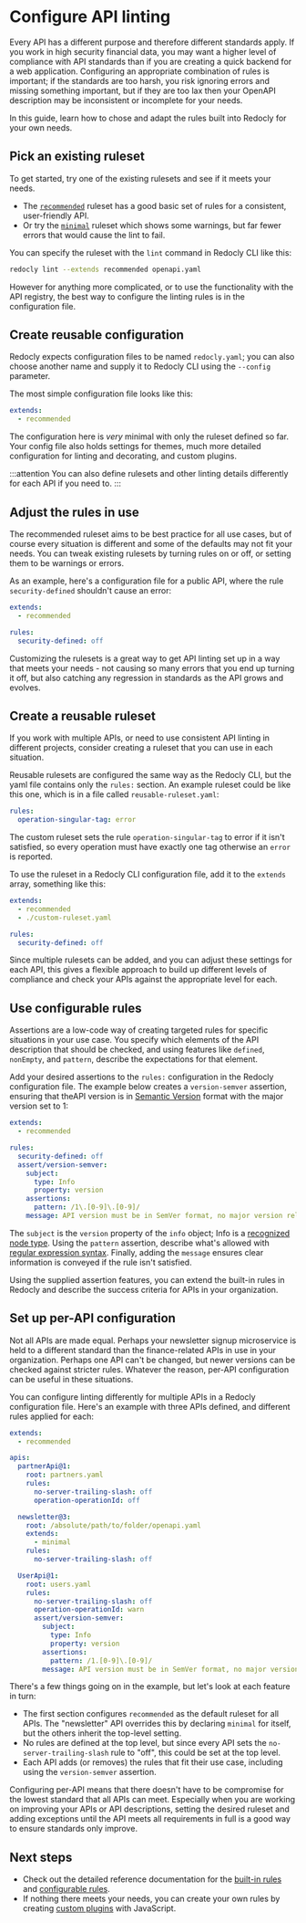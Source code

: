 # Configure API linting

Every API has a different purpose and therefore different standards apply. If you work in high security financial data, you may want a higher level of compliance with API standards than if you are creating a quick backend for a web application. Configuring an appropriate combination of rules is important; if the standards are too harsh, you risk ignoring errors and missing something important, but if they are too lax then your OpenAPI description may be inconsistent or incomplete for your needs.

In this guide, learn how to chose and adapt the rules built into Redocly for your own needs.

## Pick an existing ruleset

To get started, try one of the existing rulesets and see if it meets your needs. 

* The [`recommended`](../rules/recommended.md) ruleset has a good basic set of rules for a consistent, user-friendly API.
* Or try the [`minimal`](../rules/minimal.md) ruleset which shows some warnings, but far fewer errors that would cause the lint to fail.

You can specify the ruleset with the `lint` command in Redocly CLI like this:

```bash
redocly lint --extends recommended openapi.yaml
```

However for anything more complicated, or to use the functionality with the API registry, the best way to configure the linting rules is in the configuration file.

## Create reusable configuration

Redocly expects configuration files to be named `redocly.yaml`; you can also choose another name and supply it to Redocly CLI using the `--config` parameter.

The most simple configuration file looks like this:

```yaml
extends:
  - recommended
```

The configuration here is _very_ minimal with only the ruleset defined so far. Your config file also holds settings for themes, much more detailed configuration for linting and decorating, and custom plugins.

:::attention
You can also define rulesets and other linting details differently for each API if you need to.
:::

## Adjust the rules in use

The recommended ruleset aims to be best practice for all use cases, but of course every situation is different and some of the defaults may not fit your needs. You can tweak existing rulesets by turning rules on or off, or setting them to be warnings or errors.

As an example, here's a configuration file for a public API, where the rule `security-defined` shouldn't cause an error:

```yaml
extends:
  - recommended

rules:
  security-defined: off
```

Customizing the rulesets is a great way to get API linting set up in a way that meets your needs - not causing so many errors that you end up turning it off, but also catching any regression in standards as the API grows and evolves.

## Create a reusable ruleset

If you work with multiple APIs, or need to use consistent API linting in different projects, consider creating a ruleset that you can use in each situation.

Reusable rulesets are configured the same way as the Redocly CLI, but the yaml file contains only the `rules:` section. An example ruleset could be like this one, which is in a file called `reusable-ruleset.yaml`:

```yaml
rules:
  operation-singular-tag: error
```

The custom ruleset sets the rule `operation-singular-tag` to error if it isn't satisfied, so every operation must have exactly one tag otherwise an `error` is reported.

To use the ruleset in a Redocly CLI configuration file, add it to the `extends` array, something like this:

```yaml
extends:
  - recommended
  - ./custom-ruleset.yaml

rules:
  security-defined: off
```

Since multiple rulesets can be added, and you can adjust these settings for each API, this gives a flexible approach to build up different levels of compliance and check your APIs against the appropriate level for each.

## Use configurable rules

Assertions are a low-code way of creating targeted rules for specific situations in your use case. You specify which elements of the API description that should be checked, and using features like `defined`, `nonEmpty`, and `pattern`, describe the expectations for that element.

Add your desired assertions to the `rules:` configuration in the Redocly configuration file. The example below creates a `version-semver` assertion, ensuring that theAPI version is in [Semantic Version](https://semver.org/) format with the major version set to 1:

```yaml
extends:
  - recommended

rules:
  security-defined: off
  assert/version-semver:
    subject:
      type: Info
      property: version
    assertions:
      pattern: /1\.[0-9]\.[0-9]/
    message: API version must be in SemVer format, no major version release

```

The `subject` is the `version` property of the `info` object; Info is a [recognized node type](https://redocly.com/docs/openapi-visual-reference/openapi-node-types/). Using the `pattern` assertion, describe what's allowed with [regular expression syntax](https://en.wikipedia.org/wiki/Regular_expression). Finally, adding the `message` ensures clear information is conveyed if the rule isn't satisfied.

Using the supplied assertion features, you can extend the built-in rules in Redocly and describe the success criteria for APIs in your organization.

## Set up per-API configuration

Not all APIs are made equal. Perhaps your newsletter signup microservice is held to a different standard than the finance-related APIs in use in your organization. Perhaps one API can't be changed, but newer versions can be checked against stricter rules. Whatever the reason, per-API configuration can be useful in these situations.

You can configure linting differently for multiple APIs in a Redocly configuration file. Here's an example with three APIs defined, and different rules applied for each:

```yaml
extends:
  - recommended

apis:
  partnerApi@1:
    root: partners.yaml
    rules:
      no-server-trailing-slash: off
      operation-operationId: off

  newsletter@3:
    root: /absolute/path/to/folder/openapi.yaml
    extends:
      - minimal
    rules:
      no-server-trailing-slash: off

  UserApi@1:
    root: users.yaml
    rules:
      no-server-trailing-slash: off
      operation-operationId: warn
      assert/version-semver:
        subject:
          type: Info
          property: version
        assertions:
          pattern: /1.[0-9]\.[0-9]/
        message: API version must be in SemVer format, no major version release
```

There's a few things going on in the example, but let's look at each feature in turn:
* The first section configures `recommended` as the default ruleset for all APIs. The "newsletter" API overrides this by declaring `minimal` for itself, but the others inherit the top-level setting.
* No rules are defined at the top level, but since every API sets the `no-server-trailing-slash` rule to "off", this could be set at the top level.
* Each API adds (or removes) the rules that fit their use case, including using the `version-semver` assertion.

Configuring per-API means that there doesn't have to be compromise for the lowest standard that all APIs can meet. Especially when you are working on improving your APIs or API descriptions, setting the desired ruleset and adding exceptions until the API meets all requirements in full is a good way to ensure standards only improve.

## Next steps

* Check out the detailed reference documentation for the [built-in rules](../rules/built-in-rules.md) and [configurable rules](../rules/configurable-rules.md).
* If nothing there meets your needs, you can create your own rules by creating [custom plugins](../resources/custom-plugins.md) with JavaScript.
